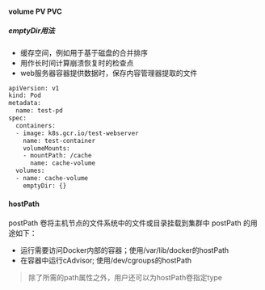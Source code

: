 #### volume PV PVC
##### emptyDir用法
+ 缓存空间，例如用于基于磁盘的合并排序
+ 用作长时间计算崩溃恢复时的检查点
+ web服务器容器提供数据时，保存内容管理器提取的文件
```bash
apiVersion: v1
kind: Pod
metadata:
  name: test-pd
spec:
  containers:
  - image: k8s.gcr.io/test-webserver
    name: test-container
    volumeMounts:
    - mountPath: /cache
      name: cache-volume
  volumes:
  - name: cache-volume
    emptyDir: {}
```
#### hostPath
postPath 卷将主机节点的文件系统中的文件或目录挂载到集群中
postPath 的用途如下：
+ 运行需要访问Docker内部的容器；使用/var/lib/docker的hostPath
+ 在容器中运行cAdvisor; 使用/dev/cgroups的hostPath

> 除了所需的path属性之外，用户还可以为hostPath卷指定type
